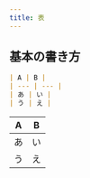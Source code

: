 ```yaml
---
title: 表
---
```


## 基本の書き方

```md
| A | B |
| --- | --- |
| あ | い |
| う | え |
```

| A | B |
| --- | --- |
| あ | い |
| う | え |
